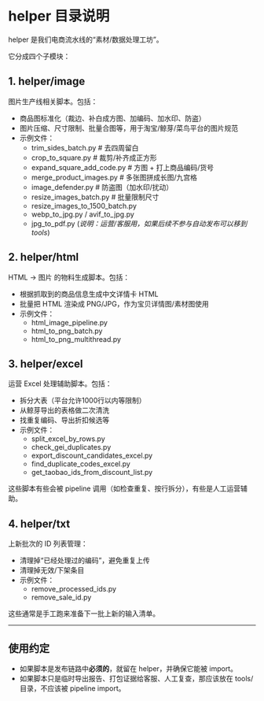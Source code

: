 # helper 目录说明

helper 是我们电商流水线的“素材/数据处理工坊”。

它分成四个子模块：

## 1. helper/image
图片生产线相关脚本。包括：
- 商品图标准化（裁边、补白成方图、加编码、加水印、防盗）
- 图片压缩、尺寸限制、批量合图等，用于淘宝/鲸芽/菜鸟平台的图片规范
- 示例文件：
  - trim_sides_batch.py          # 去四周留白
  - crop_to_square.py            # 裁剪/补齐成正方形
  - expand_square_add_code.py    # 方图 + 打上商品编码/货号
  - merge_product_images.py      # 多张图拼成长图/九宫格
  - image_defender.py            # 防盗图（加水印/扰动）
  - resize_images_batch.py       # 批量限制尺寸
  - resize_images_to_1500_batch.py
  - webp_to_jpg.py / avif_to_jpg.py
  - jpg_to_pdf.py (*说明：运营/客服用，如果后续不参与自动发布可以移到 tools*)

## 2. helper/html
HTML → 图片 的物料生成脚本。包括：
- 根据抓取到的商品信息生成中文详情卡 HTML
- 批量把 HTML 渲染成 PNG/JPG，作为宝贝详情图/素材图使用
- 示例文件：
  - html_image_pipeline.py
  - html_to_png_batch.py
  - html_to_png_multithread.py

## 3. helper/excel
运营 Excel 处理辅助脚本。包括：
- 拆分大表（平台允许1000行以内等限制）
- 从鲸芽导出的表格做二次清洗
- 找重复编码、导出折扣候选等
- 示例文件：
  - split_excel_by_rows.py
  - check_gei_duplicates.py
  - export_discount_candidates_excel.py
  - find_duplicate_codes_excel.py
  - get_taobao_ids_from_discount_list.py

这些脚本有些会被 pipeline 调用（如检查重复、按行拆分），有些是人工运营辅助。

## 4. helper/txt
上新批次的 ID 列表管理：
- 清理掉“已经处理过的编码”，避免重复上传
- 清理掉无效/下架条目
- 示例文件：
  - remove_processed_ids.py
  - remove_sale_id.py

这些通常是手工跑来准备下一批上新的输入清单。

---

## 使用约定
- 如果脚本是发布链路中**必须的**，就留在 helper，并确保它能被 import。
- 如果脚本只是临时导出报告、打包证据给客服、人工复查，那应该放在 tools/ 目录，不应该被 pipeline import。
